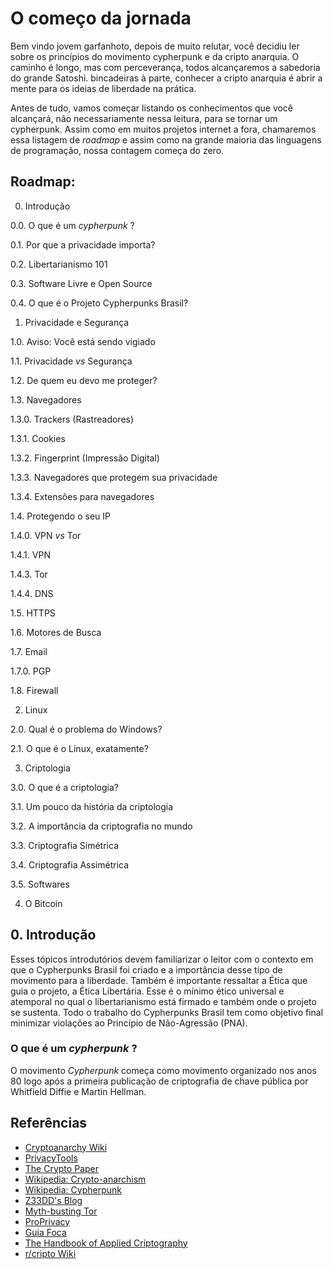 # O começo da jornada

Bem vindo jovem garfanhoto, depois de muito relutar, você decidiu ler sobre os princípios do movimento cypherpunk e da cripto anarquia. O caminho é longo, mas com perceverança, todos alcançaremos a sabedoria do grande Satoshi. bincadeiras à parte, conhecer a cripto anarquia é abrir a mente para os ideias de liberdade na prática.

Antes de tudo, vamos começar listando os conhecimentos que você alcançará, não necessariamente nessa leitura, para se tornar um cypherpunk. Assim como em muitos projetos internet a fora, chamaremos essa listagem de _roadmap_ e assim como na grande maioria das linguagens de programação, nossa contagem começa do zero.

## Roadmap:

0. Introdução

0.0. O que é um _cypherpunk_ ?

0.1. Por que a privacidade importa?

0.2. Libertarianismo 101

0.3. Software Livre e Open Source

0.4. O que é o Projeto Cypherpunks Brasil?


1. Privacidade e Segurança

1.0. Aviso: Você está sendo vigiado

1.1. Privacidade _vs_ Segurança

1.2. De quem eu devo me proteger?

1.3. Navegadores

1.3.0. Trackers (Rastreadores)

1.3.1. Cookies

1.3.2. Fingerprint (Impressão Digital)

1.3.3. Navegadores que protegem sua privacidade

1.3.4. Extensões para navegadores

1.4. Protegendo o seu IP

1.4.0. VPN _vs_ Tor

1.4.1. VPN

1.4.3. Tor

1.4.4. DNS

1.5. HTTPS

1.6. Motores de Busca

1.7. Email

1.7.0. PGP

1.8. Firewall

2. Linux 

2.0. Qual é o problema do Windows?

2.1. O que é o Linux, exatamente?

3. Criptologia

3.0. O que é a criptologia?

3.1. Um pouco da história da criptologia

3.2. A importância da criptografia no mundo

3.3. Criptografia Simétrica

3.4. Criptografia Assimétrica

3.5. Softwares

4. O Bitcoin


## 0. Introdução

Esses tópicos introdutórios devem familiarizar o leitor com o contexto em que o Cypherpunks Brasil foi criado e a importância desse tipo de movimento para a liberdade. Também é importante ressaltar a Ética que guia o projeto, a Ética Libertária. Esse é o mínimo ético universal e atemporal no qual o libertarianismo está firmado e também onde o projeto se sustenta. Todo o trabalho do Cypherpunks Brasil tem como objetivo final minimizar violações ao Princípio de Não-Agressão (PNA).

### O que é um _cypherpunk_ ?

O movimento _Cypherpunk_ começa como movimento organizado nos anos 80 logo após a primeira publicação de criptografia de chave pública por Whitfield Diffie e Martin Hellman. 


## Referências

- [Cryptoanarchy Wiki](https://cryptoanarchy.wiki/)
- [PrivacyTools](https://www.privacytools.io/)
- [The Crypto Paper](https://github.com/cryptoseb/CryptoPaper)
- [Wikipedia: Crypto-anarchism](https://en.wikipedia.org/wiki/Crypto-anarchism)
- [Wikipedia: Cypherpunk](https://en.wikipedia.org/wiki/Cypherpunk)
- [Z33DD's Blog](https://z33dd.github.io/Ferramentas-para-tornar-sua-vida-privada/)
- [Myth-busting Tor](https://write.privacytools.io/my-thoughts-on-security/slicing-onions-part-1-myth-busting-tor)
- [ProPrivacy](https://proprivacy.com/)
- [Guia Foca](https://guiafoca.org/)
- [The Handbook of Applied Criptography](http://cacr.uwaterloo.ca/hac/)
- [r/cripto Wiki](https://www.reddit.com/r/crypto/wiki/index)
